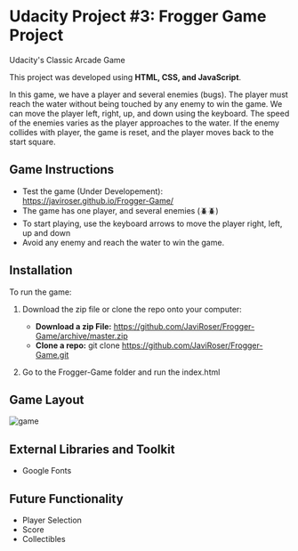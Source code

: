 # Udacity Project #3: Frogger Game Project

Udacity's Classic Arcade Game

This project was developed using **HTML, CSS, and JavaScript**. 

In this game, we have a player and several enemies (bugs). The player must reach the water without being touched by any enemy to win the game. We can move the player left, right, up, and down using the keyboard. The speed of the enemies varies as the player approaches to the water. If the enemy collides with player, the game is reset, and the player moves back to the start square.  


## Game Instructions

* Test the game (Under Developement): https://javiroser.github.io/Frogger-Game/
* The game has one player, and several enemies (:beetle::beetle:)
* To start playing, use the keyboard arrows to move the player right, left, up and down
* Avoid any enemy and reach the water to win the game.

## Installation

To run the game:

1. Download the zip file or clone the repo onto your computer:
	* **Download a zip File:** https://github.com/JaviRoser/Frogger-Game/archive/master.zip
	* **Clone a repo:**  git clone https://github.com/JaviRoser/Frogger-Game.git

2. Go to the Frogger-Game folder and run the index.html 

## Game Layout
![game](https://user-images.githubusercontent.com/25829140/42403961-3abb008c-8153-11e8-8858-6739a17f059b.JPG)


## External Libraries and Toolkit
* Google Fonts 


## Future Functionality

* Player Selection
* Score
* Collectibles
